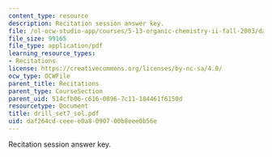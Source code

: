 ```yaml
---
content_type: resource
description: Recitation session answer key.
file: /ol-ocw-studio-app/courses/5-13-organic-chemistry-ii-fall-2003/daf264cdceeee0a8090700b8eee0b56e_drill_set7_sol.pdf
file_size: 99165
file_type: application/pdf
learning_resource_types:
- Recitations
license: https://creativecommons.org/licenses/by-nc-sa/4.0/
ocw_type: OCWFile
parent_title: Recitations
parent_type: CourseSection
parent_uid: 514cfb06-c616-0896-7c11-184461f6150d
resourcetype: Document
title: drill_set7_sol.pdf
uid: daf264cd-ceee-e0a8-0907-00b8eee0b56e
---
```

Recitation session answer key.